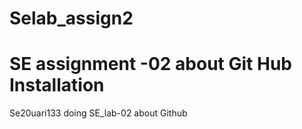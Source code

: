 # Selab_assign2
# SE assignment -02 about Git Hub Installation 
Se20uari133 doing SE_lab-02 about Github
